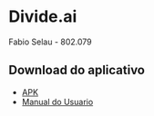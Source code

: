 # Divide.ai

Fabio Selau - 802.079

## Download do aplicativo

- [APK](https://drive.google.com/file/d/1QwnaIS_5FZ0ciXgwJNsrL9m7C9XfH8y_/view?usp=sharing)
- [Manual do Usuario](https://drive.google.com/file/d/18cv0x6Ug1TwStxvvYBqoCJ_kkpRpsH4L/view?usp=sharing)
